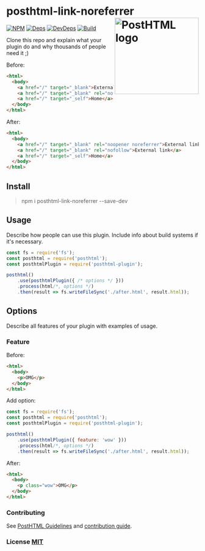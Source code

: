 # posthtml-link-noreferrer <img align="right" width="220" height="200" title="PostHTML logo" src="http://posthtml.github.io/posthtml/logo.svg">

[![NPM][npm]][npm-url]
[![Deps][deps]][deps-url]
[![DevDeps][dev-deps]][dev-deps-url]
[![Build][build]][build-badge]

Clone this repo and explain what your plugin do and why thousands of people need it ;)

Before:
``` html
<html>
  <body>
    <a href="/" target="_blank">External link</a>
    <a href="/" target="_blank" rel="nofollow">External link</a>
    <a href="/" target="_self">Home</a>
  </body>
</html>
```

After:
``` html
<html>
  <body>
    <a href="/" target="_blank" rel="noopener noreferrer">External link</a>
    <a href="/" target="_blank" rel="nofollow">External link</a>
    <a href="/" target="_self">Home</a>
  </body>
</html>
```

## Install

> npm i posthtml-link-noreferrer --save-dev

## Usage

Describe how people can use this plugin. Include info about build systems if it's
necessary.

``` js
const fs = require('fs');
const posthtml = require('posthtml');
const posthtmlPlugin = require('posthtml-plugin');

posthtml()
    .use(posthtmlPlugin({ /* options */ }))
    .process(html/*, options */)
    .then(result => fs.writeFileSync('./after.html', result.html));
```

## Options

Describe all features of your plugin with examples of usage.

### Feature
Before:
``` html
<html>
  <body>
    <p>OMG</p>
  </body>
</html>
```
Add option:
``` js
const fs = require('fs');
const posthtml = require('posthtml');
const posthtmlPlugin = require('posthtml-plugin');

posthtml()
    .use(posthtmlPlugin({ feature: 'wow' }))
    .process(html/*, options */)
    .then(result => fs.writeFileSync('./after.html', result.html));
```
After:
``` html
<html>
  <body>
    <p class="wow">OMG</p>
  </body>
</html>
```

### Contributing

See [PostHTML Guidelines](https://github.com/posthtml/posthtml/tree/master/docs) and [contribution guide](CONTRIBUTING.md).

### License [MIT](LICENSE)

[npm]: https://img.shields.io/npm/v/posthtml-link-noreferrer.svg
[npm-url]: https://npmjs.com/package/posthtml-link-noreferrer

[deps]: https://david-dm.org/posthtml/posthtml.svg
[deps-url]: https://david-dm.org/webistomin/posthtml-link-noreferrer

[dev-deps]: https://david-dm.org/webistomin/posthtml-link-noreferrer/dev-status.svg
[dev-deps-url]: https://david-dm.org/webistomin/posthtml-link-noreferrer?type=dev

[style]: https://img.shields.io/badge/code%20style-standard-yellow.svg
[style-url]: http://standardjs.com/

[build]: https://travis-ci.com/webistomin/posthtml-link-noreferrer.svg?token=CqDseQbTs4cMwNAwVsgp&branch=master
[build-badge]: https://travis-ci.com/webistomin/posthtml-link-noreferrer
